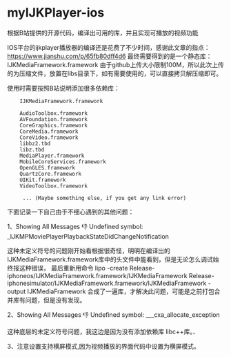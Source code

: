 # myIJKPlayer-ios
根据B站提供的开源代码，编译出可用的库，并且实现可播放的视频功能


IOS平台的ijkplayer播放器的编译还是花费了不少时间，感谢此文章的指点：
https://www.jianshu.com/p/65fb80dff4d6
最终需要得到的是一个静态库：IJKMediaFramework.framework
由于github上传大小限制100M，所以此次上传的为压缩文件，放置在libs目录下，如有需要使用的，可以直接拷贝解压缩即可。


使用时需要按照B站说明添加很多依赖库：

        IJKMediaFramework.framework

        AudioToolbox.framework
        AVFoundation.framework
        CoreGraphics.framework
        CoreMedia.framework
        CoreVideo.framework
        libbz2.tbd
        libz.tbd
        MediaPlayer.framework
        MobileCoreServices.framework
        OpenGLES.framework
        QuartzCore.framework
        UIKit.framework
        VideoToolbox.framework

         ... (Maybe something else, if you get any link error)



下面记录一下自己由于不细心遇到的其他问题：

1、Showing All Messages
:-1: Undefined symbol: _IJKMPMoviePlayerPlaybackStateDidChangeNotification

这种未定义符号的问题刚开始看根据很奇怪，明明在编译出的IJKMediaFramework.framework库中的头文件中能看到，但是无论怎么调试始终报这种错误，
最后重新用命令 lipo -create Release-iphoneos/IJKMediaFramework.framework/IJKMediaFramework Release-iphonesimulator/IJKMediaFramework.framework/IJKMediaFramework -output IJKMediaFramework
合成了一遍库，才解决此问题，可能是之前打包合并库有问题，但是没有发现。


2、Showing All Messages
:-1: Undefined symbol: ___cxa_allocate_exception

这种底层的未定义符号问题，我这边是因为没有添加依赖库 libc++库。、


3、注意设置支持横屏模式,因为视频播放的界面代码中设置为横屏模式。

